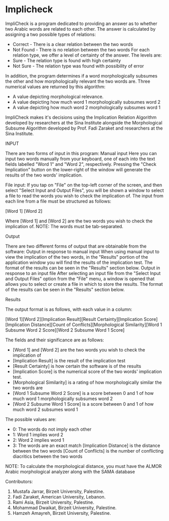 # ﻿Implicheck


ImpliCheck is a program dedicated to providing an answer as to whether two Arabic words are related to each other. The answer is calculated by assigning a two possible types of relations:
* Correct - There is a clear relation between the two words
* Not Found - There is no relation between the two words
For each relation type, we offer a level of certainty of the answer. The levels are:
* Sure - The relation type is found with high certainty
* Not Sure - The relation type was found with possibility of error


In addition, the program determines if a word morphologically subsumes the other and how morphologically relevant the two words are. Three numerical values are returned by this algorithm:
* A value depicting morphological relevance.
* A value depicting how much word 1 morphologically subsumes word 2
* A value depicting how much word 2 morphologically subsumes word 1


ImpliCheck makes it's decisions using the Implication Relation Algorithm developed by researchers at the Sina Institute alongside the Morphological Subsume Algorithm developed by Prof. Fadi Zaraket and researchers at the Sina Institute.

INPUT

There are two forms of input in this program: Manual input Here you can input two words manually from your keyboard, one of each into the text fields labelled "Word 1" and "Word 2", respectively. Pressing the "Check Implication" button on the lower-right of the window will generate the results of the two words' implication.

File input: If you tap on "File" on the top-left corner of the screen, and then select "Select Input and Output Files", you will be shown a window to select a file to read the words you wish to check the implication of. The input from each line from a file must be structured as follows:

[Word 1] [Word 2]

Where [Word 1] and [Word 2] are the two words you wish to check the implication of. NOTE: The words must be tab-separated.


Output

There are two different forms of output that are obtainable from the software: Output in response to manual input When using manual input to view the implication of the two words, in the "Results" portion of the application window you will find the results of the implication test. The format of the results can be seen in the "Results" section below. Output in response to an input file After selecting an input file from the "Select Input and Output Files" option from the "File" menu, a window is opened that allows you to select or create a file in which to store the results. The format of the results can be seen in the "Results" section below.


Results

The output format is as follows, with each value in a column:

[Word 1][Word 2][Implication Result][Result Certainty][Implication Score][Implication Distance][Count of Conflicts][Morphological Similarity][Word 1 Subsume Word 2 Score][Word 2 Subsume Word 1 Score]

The fields and their significance are as follows:

* [Word 1] and [Word 2] are the two words you wish to check the implication of
* [Implication Result] is the result of the implication test
* [Result Certainty] is how certain the software is of the results
* [Implication Score] is the numerical score of the two words' implication test.
* [Morphological Similarity] is a rating of how morphologically similar the two words are
* [Word 1 Subsume Word 2 Score] is a score between 0 and 1 of how much word 1 morphologically subsumes word 2
* [Word 2 Subsume Word 1 Score] is a score between 0 and 1 of how much word 2 subsumes word 1


The possible values are:
* 0: The words do not imply each other
* 1: Word 1 implies word 2
* 2: Word 2 implies word 1
* 3: The words are an exact match [Implication Distance] is the distance between the two words [Count of Conflicts] is the number of conflicting diacritics between the two words


NOTE: To calculate the morphological distance, you must have the ALMOR Arabic morphological analyzer along with the SAMA database

Contributors:
1. Mustafa Jarrar, Birzeit University, Palestine.
2. Fadi Zaraket, American University, Lebanon.
3. Rami Asia, Birzeit University, Palestine.
4. Mohammad Dwaikat, Birzeit University, Palestine.
5. Hamzeh Amayreh, Birzeit University, Palestine.
